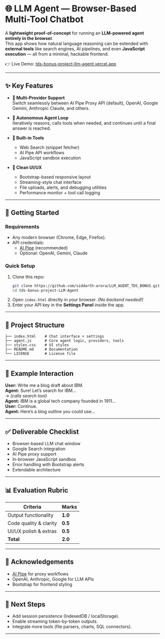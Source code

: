# 🌐 LLM Agent — Browser-Based Multi-Tool Chatbot

A **lightweight proof-of-concept** for running an **LLM-powered agent entirely in the browser**.  
This app shows how natural language reasoning can be extended with **external tools** like search engines, AI pipelines, and even **JavaScript execution** — all from a minimal, hackable frontend.

👉 Live Demo: [tds-bonus-project-llm-agent.vercel.app](https://llm-agent-tds-bonus.vercel.app/)

---

## ✨ Key Features

- **🔀 Multi-Provider Support**  
  Switch seamlessly between AI Pipe Proxy API (default), OpenAI, Google Gemini, Anthropic Claude, and others.

- **🔁 Autonomous Agent Loop**  
  Iteratively reasons, calls tools when needed, and continues until a final answer is reached.

- **🧰 Built-in Tools**
  - Web Search (snippet fetcher)  
  - AI Pipe API workflows  
  - JavaScript sandbox execution  

- **🎨 Clean UI/UX**
  - Bootstrap-based responsive layout  
  - Streaming-style chat interface  
  - File uploads, alerts, and debugging utilities  
  - Performance monitor + tool call logging  

---

## 🚀 Getting Started

### Requirements
- Any modern browser (Chrome, Edge, Firefox).  
- API credentials:
  - [AI Pipe](https://aipipe.org/) (recommended)  
  - Optional: OpenAI, Gemini, Claude  

### Quick Setup
1. Clone this repo:
   ```bash
   git clone https://github.com/siddarth-arora/LLM_AGENT_TDS_BONUS.git
   cd tds-bonus-project-LLM-Agent
   ```
2. Open `index.html` directly in your browser. *(No backend needed!)*  
3. Enter your API key in the **Settings Panel** inside the app.  

---

## 🧩 Project Structure

```
├── index.html    # Chat interface + settings
├── agent.js      # Core agent logic, providers, tools
├── styles.css    # UI styles
├── README.md     # Documentation
└── LICENSE       # License file
```

---

## 📖 Example Interaction

**User:** Write me a blog draft about IBM.  
**Agent:** Sure! Let’s search for IBM...  
→ *(calls search tool)*  
**Agent:** IBM is a global tech company founded in 1911...  
**User:** Continue.  
**Agent:** Here’s a blog outline you could use...  

---

## ✅ Deliverable Checklist

- Browser-based LLM chat window  
- Google Search integration  
- AI Pipe proxy support  
- In-browser JavaScript sandbox  
- Error handling with Bootstrap alerts  
- Extendable architecture  

---

## 📊 Evaluation Rubric

| Criteria               | Marks   |
| ---------------------- | ------- |
| Output functionality   | **1.0** |
| Code quality & clarity | **0.5** |
| UI/UX polish & extras  | **0.5** |
| **Total**              | **2.0** |

---

## 🙌 Acknowledgements

- [AI Pipe](https://aipipe.org/) for proxy workflows  
- OpenAI, Anthropic, Google for LLM APIs  
- Bootstrap for frontend styling  

---

## 🔮 Next Steps

- Add session persistence (IndexedDB / localStorage).  
- Enable streaming token-by-token outputs.  
- Integrate more tools (file parsers, charts, SQL connectors).  

---
